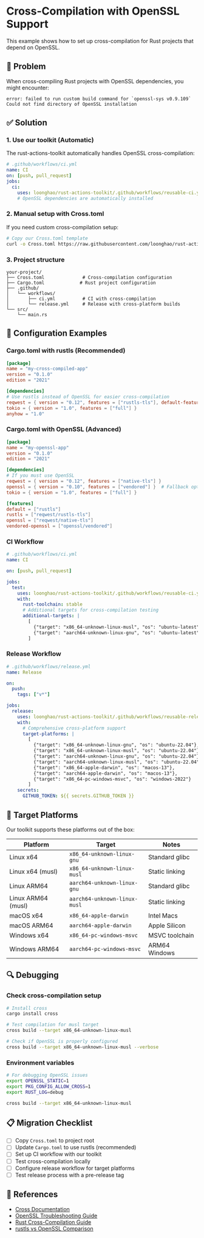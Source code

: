 # Cross-Compilation with OpenSSL Support

This example shows how to set up cross-compilation for Rust projects that depend on OpenSSL.

## 🚨 Problem

When cross-compiling Rust projects with OpenSSL dependencies, you might encounter:

```
error: failed to run custom build command for `openssl-sys v0.9.109`
Could not find directory of OpenSSL installation
```

## ✅ Solution

### 1. Use our toolkit (Automatic)

The rust-actions-toolkit automatically handles OpenSSL cross-compilation:

```yaml
# .github/workflows/ci.yml
name: CI
on: [push, pull_request]
jobs:
  ci:
    uses: loonghao/rust-actions-toolkit/.github/workflows/reusable-ci.yml@v1
    # OpenSSL dependencies are automatically installed
```

### 2. Manual setup with Cross.toml

If you need custom cross-compilation setup:

```bash
# Copy our Cross.toml template
curl -o Cross.toml https://raw.githubusercontent.com/loonghao/rust-actions-toolkit/main/examples/cross-compilation/Cross.toml
```

### 3. Project structure

```
your-project/
├── Cross.toml              # Cross-compilation configuration
├── Cargo.toml             # Rust project configuration
├── .github/
│   └── workflows/
│       ├── ci.yml          # CI with cross-compilation
│       └── release.yml     # Release with cross-platform builds
└── src/
    └── main.rs
```

## 🔧 Configuration Examples

### Cargo.toml with rustls (Recommended)

```toml
[package]
name = "my-cross-compiled-app"
version = "0.1.0"
edition = "2021"

[dependencies]
# Use rustls instead of OpenSSL for easier cross-compilation
reqwest = { version = "0.12", features = ["rustls-tls"], default-features = false }
tokio = { version = "1.0", features = ["full"] }
anyhow = "1.0"
```

### Cargo.toml with OpenSSL (Advanced)

```toml
[package]
name = "my-openssl-app"
version = "0.1.0"
edition = "2021"

[dependencies]
# If you must use OpenSSL
reqwest = { version = "0.12", features = ["native-tls"] }
openssl = { version = "0.10", features = ["vendored"] }  # Fallback option
tokio = { version = "1.0", features = ["full"] }

[features]
default = ["rustls"]
rustls = ["reqwest/rustls-tls"]
openssl = ["reqwest/native-tls"]
vendored-openssl = ["openssl/vendored"]
```

### CI Workflow

```yaml
# .github/workflows/ci.yml
name: CI

on: [push, pull_request]

jobs:
  test:
    uses: loonghao/rust-actions-toolkit/.github/workflows/reusable-ci.yml@v1
    with:
      rust-toolchain: stable
      # Additional targets for cross-compilation testing
      additional-targets: |
        [
          {"target": "x86_64-unknown-linux-musl", "os": "ubuntu-latest"},
          {"target": "aarch64-unknown-linux-gnu", "os": "ubuntu-latest"}
        ]
```

### Release Workflow

```yaml
# .github/workflows/release.yml
name: Release

on:
  push:
    tags: ["v*"]

jobs:
  release:
    uses: loonghao/rust-actions-toolkit/.github/workflows/reusable-release.yml@v1
    with:
      # Comprehensive cross-platform support
      target-platforms: |
        [
          {"target": "x86_64-unknown-linux-gnu", "os": "ubuntu-22.04"},
          {"target": "x86_64-unknown-linux-musl", "os": "ubuntu-22.04"},
          {"target": "aarch64-unknown-linux-gnu", "os": "ubuntu-22.04"},
          {"target": "aarch64-unknown-linux-musl", "os": "ubuntu-22.04"},
          {"target": "x86_64-apple-darwin", "os": "macos-13"},
          {"target": "aarch64-apple-darwin", "os": "macos-13"},
          {"target": "x86_64-pc-windows-msvc", "os": "windows-2022"}
        ]
    secrets:
      GITHUB_TOKEN: ${{ secrets.GITHUB_TOKEN }}
```

## 🎯 Target Platforms

Our toolkit supports these platforms out of the box:

| Platform | Target | Notes |
|----------|--------|-------|
| Linux x64 | `x86_64-unknown-linux-gnu` | Standard glibc |
| Linux x64 (musl) | `x86_64-unknown-linux-musl` | Static linking |
| Linux ARM64 | `aarch64-unknown-linux-gnu` | Standard glibc |
| Linux ARM64 (musl) | `aarch64-unknown-linux-musl` | Static linking |
| macOS x64 | `x86_64-apple-darwin` | Intel Macs |
| macOS ARM64 | `aarch64-apple-darwin` | Apple Silicon |
| Windows x64 | `x86_64-pc-windows-msvc` | MSVC toolchain |
| Windows ARM64 | `aarch64-pc-windows-msvc` | ARM64 Windows |

## 🔍 Debugging

### Check cross-compilation setup

```bash
# Install cross
cargo install cross

# Test compilation for musl target
cross build --target x86_64-unknown-linux-musl

# Check if OpenSSL is properly configured
cross build --target x86_64-unknown-linux-musl --verbose
```

### Environment variables

```bash
# For debugging OpenSSL issues
export OPENSSL_STATIC=1
export PKG_CONFIG_ALLOW_CROSS=1
export RUST_LOG=debug

cross build --target x86_64-unknown-linux-musl
```

## 📋 Migration Checklist

- [ ] Copy `Cross.toml` to project root
- [ ] Update `Cargo.toml` to use rustls (recommended)
- [ ] Set up CI workflow with our toolkit
- [ ] Test cross-compilation locally
- [ ] Configure release workflow for target platforms
- [ ] Test release process with a pre-release tag

## 🔗 References

- [Cross Documentation](https://github.com/cross-rs/cross)
- [OpenSSL Troubleshooting Guide](../../docs/OPENSSL_TROUBLESHOOTING.md)
- [Rust Cross-Compilation Guide](https://rust-lang.github.io/rustup/cross-compilation.html)
- [rustls vs OpenSSL Comparison](https://docs.rs/rustls/latest/rustls/)
